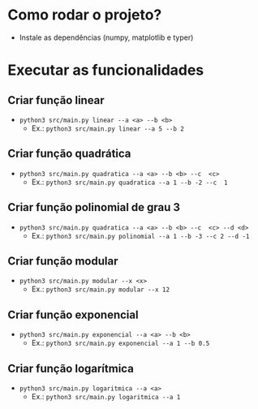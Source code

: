 # Como rodar o projeto?

- Instale as dependências (numpy, matplotlib e typer)

# Executar as funcionalidades

## Criar função linear

- `python3 src/main.py linear --a <a> --b <b>`
  - Ex.: `python3 src/main.py linear --a 5 --b 2`

## Criar função quadrática

- `python3 src/main.py quadratica --a <a> --b <b> --c  <c>`
  - Ex.: `python3 src/main.py quadratica --a 1 --b -2 --c  1`

## Criar função polinomial de grau 3

- `python3 src/main.py quadratica --a <a> --b <b> --c  <c> --d <d>`
  - Ex.: `python3 src/main.py polinomial --a 1 --b -3 --c 2 --d -1`

## Criar função modular

- `python3 src/main.py modular --x <x>`
  - Ex.: `python3 src/main.py modular --x 12`

## Criar função exponencial

- `python3 src/main.py exponencial --a <a> --b <b>`
  - Ex.: `python3 src/main.py exponencial --a 1 --b 0.5`

## Criar função logarítmica

- `python3 src/main.py logaritmica --a <a>`
  - Ex.: `python3 src/main.py logaritmica --a 1`
